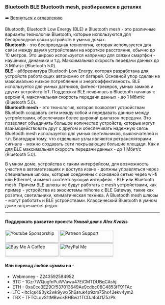 ### Bluetooth BLE Bluetooth mesh, разбираемся в деталях    

:arrow_right: [Вернуться к оглавлению](https://github.com/kvazis/training/tree/master/lessons/articles/articles)

Bluetooth, Bluetooth Low Energy (BLE) и Bluetooth mesh - это различные варианты технологии Bluetooth, которые используются для беспроводной связи устройств в умных домах.    
**Bluetooth** - это беспроводная технология, которая используется для связи между двумя устройствами на короткое расстояние, обычно до 10 метров. Это широко используется например для связки смартфон - наушники, динамики и т.д. Максимальная скорость передачи данных до 3 Мбит/с (Bluetooth 5.0).    
**BLE** - аббревиатура Bluetooth Low Energy, которая разработана для устройств работающих автономно от батарей. Основной упор сделан на максимально низкое потребление и энергоэффективность. BLE используется для умных датчиков, фитнес-трекеров, умных замков и других устройств IoT. Поддержка BLE появилась в Bluetooth начиная с версии 4, максимальная скорость передачи данных - до 1 Мбит/с (Bluetooth 5.0).     
**Bluetooth mesh** - это технология, которая позволяет устройствам Bluetooth создавать сети между собой и передавать данные между устройствами, обеспечивая более широкий диапазон передачи. Это позволяет объединять большое количество устройств, которые могут взаимодействовать друг с другом и обеспечивать надежную связь. Bluetooth mesh используется для умных светильников, выключателей и т.п. Благодаря тому, что отдельные узлы являются ретрансляторами сигнала - можно создавать сети покрывающие большие площади. Как и для BLE максимальная скорость передачи данных - до 1 Мбит/с (Bluetooth 5.0).     

В умном доме, устройства с таким интерфейсом, для возможность участия в автоматизациях и доступа извне - должны управляться через специальные шлюзы, которые соединены с основной сетью через wi-fi или Ethernet, и имеют соответсвующий интерфейс - BLE или Bluetooth mesh. Причем BLE шлюзы не будут работать с mesh устройствами, как пример - устройства из экосистемы mihome с BLE Gateway, такие как розетки, светильники, климатическая техника. А Bluetooth mesh шлюзы - могут работать и BLE устройствами. Классический Bluetooth в умном доме встречается редко.    
____
#### Поддержать развитие проекта *Умный дом с Alex Kvazis*    
<a href="https://www.youtube.com/channel/UCcq9onYHbs6go3kDpfBoqhg/join" target="_blank"><img src="https://raw.githubusercontent.com/kvazis/training/master/lessons/img/youtube.png" alt="Youtube Sponsorship" style="height: 41px !important;width: 174px !important;box-shadow: 0px 3px 2px 0px rgba(190, 190, 190, 0.5) !important;-webkit-box-shadow: 0px 3px 2px 0px rgba(190, 190, 190, 0.5) !important;" ></a>
<a href="https://www.patreon.com/alex_kvazis" target="_blank"><img src="https://raw.githubusercontent.com/kvazis/training/master/lessons/img/patreon-button.png" alt="Patreon Support" style="height: 41px !important;width: 174px !important;box-shadow: 0px 3px 2px 0px rgba(190, 190, 190, 0.5) !important;-webkit-box-shadow: 0px 3px 2px 0px rgba(190, 190, 190, 0.5) !important;" ></a>
<a href="https://www.buymeacoffee.com/greatkvazis" target="_blank"><img src="https://raw.githubusercontent.com/kvazis/training/master/lessons/img/buymeacoffee.png" alt="Buy Me A Coffee" style="height: 41px !important;width: 174px !important;box-shadow: 0px 3px 2px 0px rgba(190, 190, 190, 0.5) !important;-webkit-box-shadow: 0px 3px 2px 0px rgba(190, 190, 190, 0.5) !important;" ></a>
<a href="https://www.paypal.com/paypalme/greatkvazis" target="_blank"><img src="https://raw.githubusercontent.com/kvazis/training/master/lessons/img/paypal.png" alt="PayPal Me" style="height: 41px !important;width: 174px !important;box-shadow: 0px 3px 2px 0px rgba(190, 190, 190, 0.5) !important;-webkit-box-shadow: 0px 3px 2px 0px rgba(190, 190, 190, 0.5) !important;" ></a>

#### Или перевод любой суммы на -     
* Webmoney - Z243592584952
* BTC - 1Gzr7WQugfnPuWVawu47EiCMTDUBqCAshj
* ETH - 0xa0ce3E29Cf537013649Ae9cdbc08C4853fF91FAc
* LTC - ltc1qs493yk2wk9ywx5h6aruk4p9zm75hx42ekv4ym2
* TRX - TFTCLqvS1tMBwokRHBwz1TCDJ4oD1Z5zPk